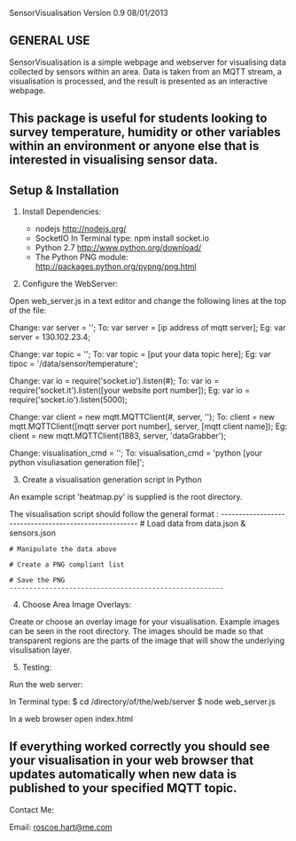 SensorVisualisation Version 0.9 08/01/2013

GENERAL USE
------------
SensorVisualisation is a simple webpage and webserver for visualising data collected by sensors within an area. Data is taken from an MQTT stream, a visualisation is processed, 
and the result is presented as an interactive webpage.

This package is useful for students looking to survey temperature, humidity or other variables 
within an environment or anyone else that is interested in visualising sensor data.
----------------------------------------------------------------------------------------------

Setup & Installation
---------------------

1. Install Dependencies:
	- nodejs
	http://nodejs.org/
	- SocketIO
	In Terminal type: npm install socket.io
	- Python 2.7
	http://www.python.org/download/
	- The Python PNG module: 
	http://packages.python.org/pypng/png.html


2. Configure the WebServer:

Open web_server.js in a text editor and change the following lines at the top of the file:

Change: var server = '';
    To: var server = [ip address of mqtt server];
    Eg: var server = 130.102.23.4;

Change: var topic = '';
    To: var topic = [put your data topic here];
    Eg: var tipoc = '/data/sensor/temperature';

Change: var io = require('socket.io').listen(#);
    To: var io = require('socket.it').listen([your website port number]);
    Eg: var io = require('socket.io').listen(5000);

Change: var client = new mqtt.MQTTClient(#, server, '');
    To: client = new mqtt.MQTTClient([mqtt server port number], server, [mqtt client name]);
    Eg: client = new mqtt.MQTTClient(1883, server, 'dataGrabber');

Change: visualisation_cmd = '';
    To: visualisation_cmd = 'python [your python visuliasation generation file]';

3. Create a visualisation generation script in Python

An example script 'heatmap.py' is supplied is the root directory.

The visualisation script should follow the general format :
	------------------------------------------------------
	# Load data from data.json & sensors.json

	# Manipulate the data above 

	# Create a PNG compliant list

	# Save the PNG
	------------------------------------------------------

4. Choose Area Image Overlays:

Create or choose an overlay image for your visualisation.
Example images can be seen in the root directory.
The images should be made so that transparent regions are the parts of the image that will 
show the underlying visulisation layer.

5. Testing:

Run the web server:

In Terminal type:
$ cd /directory/of/the/web/server
$ node web_server.js

In a web browser open index.html

If everything worked correctly you should see your visualisation in your web browser that 
updates automatically when new data is published to your specified MQTT topic.
----------------------------------------------------------------------------------------------

Contact Me:

Email: roscoe.hart@me.com
